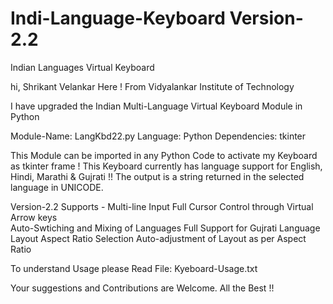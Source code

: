 # Indi-Language-Keyboard Version-2.2
Indian Languages Virtual Keyboard

hi, Shrikant Velankar Here !
From Vidyalankar Institute of Technology

I have upgraded the Indian Multi-Language Virtual Keyboard Module in Python

Module-Name: LangKbd22.py
Language: Python
Dependencies: tkinter

This Module can be imported in any Python Code to activate my Keyboard as tkinter frame !
This Keyboard currently has language support for English, Hindi, Marathi & Gujrati !!
The output is a string returned in the selected language in UNICODE.

Version-2.2 Supports - 
Multi-line Input
Full Cursor Control through Virtual Arrow keys  
Auto-Swtiching and Mixing of Languages
Full Support for Gujrati Language
Layout Aspect Ratio Selection
Auto-adjustment of Layout as per Aspect Ratio

To understand Usage please Read File: Kyeboard-Usage.txt

Your suggestions and Contributions are Welcome.
All the Best !!
